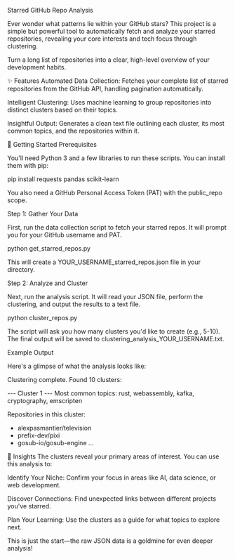 Starred GitHub Repo Analysis

Ever wonder what patterns lie within your GitHub stars? This project is a simple but powerful tool to automatically fetch and analyze your starred repositories, revealing your core interests and tech focus through clustering.

Turn a long list of repositories into a clear, high-level overview of your development habits.

✨ Features
Automated Data Collection: Fetches your complete list of starred repositories from the GitHub API, handling pagination automatically.

Intelligent Clustering: Uses machine learning to group repositories into distinct clusters based on their topics.

Insightful Output: Generates a clean text file outlining each cluster, its most common topics, and the repositories within it.

🚀 Getting Started
Prerequisites

You'll need Python 3 and a few libraries to run these scripts. You can install them with pip:

pip install requests pandas scikit-learn

You also need a GitHub Personal Access Token (PAT) with the public_repo scope.

Step 1: Gather Your Data

First, run the data collection script to fetch your starred repos. It will prompt you for your GitHub username and PAT.

python get_starred_repos.py

This will create a YOUR_USERNAME_starred_repos.json file in your directory.

Step 2: Analyze and Cluster

Next, run the analysis script. It will read your JSON file, perform the clustering, and output the results to a text file.

python cluster_repos.py

The script will ask you how many clusters you'd like to create (e.g., 5-10). The final output will be saved to clustering_analysis_YOUR_USERNAME.txt.

Example Output

Here's a glimpse of what the analysis looks like:

Clustering complete. Found 10 clusters:

--- Cluster 1 ---
Most common topics:
  rust, webassembly, kafka, cryptography, emscripten

Repositories in this cluster:
  - alexpasmantier/television
  - prefix-dev/pixi
  - gosub-io/gosub-engine
  ...

🧠 Insights
The clusters reveal your primary areas of interest. You can use this analysis to:

Identify Your Niche: Confirm your focus in areas like AI, data science, or web development.

Discover Connections: Find unexpected links between different projects you've starred.

Plan Your Learning: Use the clusters as a guide for what topics to explore next.

This is just the start—the raw JSON data is a goldmine for even deeper analysis!

